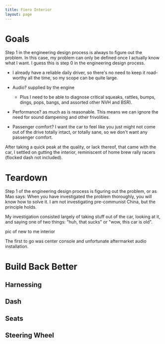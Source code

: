 ```yaml
---
title: Fiero Interior
layout: page
---
```

# Goals

Step 1 in the engineering design process is always to figure out the problem. In this case, my problem can only be defined once I actually know what I want. I guess this is step 0 in the engineering design process.

* I already have a reliable daily driver, so there's no need to keep it road-worthy all the time, so my scope can be quite large.

* Audio? supplied by the engine

  * Plus I need to be able to diagnose critical squeaks, rattles, bumps, dings, pops, bangs, and assorted other NVH and BSR).

* Performance? as much as is reasonable. This means we can ignore the need for sound dampening and other frivolities.

* Passenger comfort? I want the car to feel like you just might not come out of the drive totally intact, or totally sane, so we don't want any passenger comfort.

After taking a quick peak at the quality, or lack thereof, that came with the car, I settled on  gutting the interior, reminiscent of home brew rally racers (flocked dash not included).

# Teardown

Step 1 of the engineering design process is figuring out the problem, or as Mao says: When you have investigated the problem thoroughly, you will know how to solve it. I am not investigating pre-communist China, but the principle holds. 

My investigation consisted largely of taking stuff out of the car, looking at it, and saying one of two things: "huh, that sucks" or "wow, this car is old".

pic of new to me interior

The first to go was center console and unfortunate aftermarket audio installation.

# Build Back Better

## Harnessing

## Dash

## Seats

## Steering Wheel